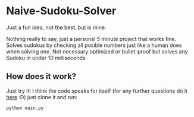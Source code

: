 # Naive-Sudoku-Solver
Just a fun idea, not the best, but is mine.


Nothing really to say, just a personal 5 minute project that works fine. Solves sudokus by checking all posible numbers just like a human does when solving one.
Not necessary optimized or bullet-proof but solves any Sudoku in under 10 milliseconds.

## How does it work?
Just try it! I think the code speaks for itself (for any further questions do it [here](https://www.linkedin.com/in/diego-bonilla-salvador/) :D) just clone it and run:
```shell
python main.py
```

